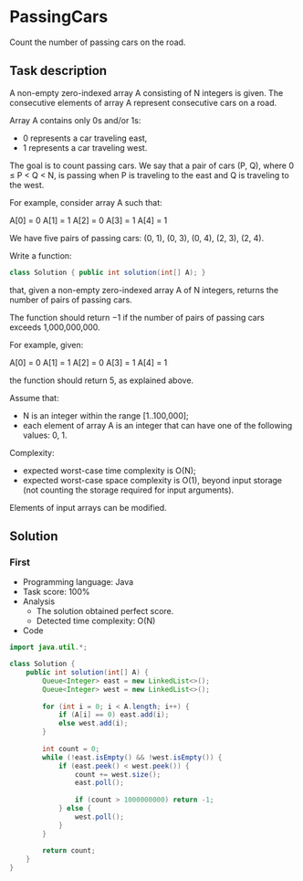 # PassingCars

Count the number of passing cars on the road.

## Task description

A non-empty zero-indexed array A consisting of N integers is given. The consecutive elements of array A represent consecutive cars on a road.

Array A contains only 0s and/or 1s:

* 0 represents a car traveling east,
* 1 represents a car traveling west.

The goal is to count passing cars. We say that a pair of cars (P, Q), where 0 ≤ P < Q < N, is passing when P is traveling to the east and Q is traveling to the west.

For example, consider array A such that:

  A[0] = 0  A[1] = 1  A[2] = 0  A[3] = 1  A[4] = 1

We have five pairs of passing cars: (0, 1), (0, 3), (0, 4), (2, 3), (2, 4).

Write a function:

```java
class Solution { public int solution(int[] A); }
```

that, given a non-empty zero-indexed array A of N integers, returns the number of pairs of passing cars.

The function should return −1 if the number of pairs of passing cars exceeds 1,000,000,000.

For example, given:

  A[0] = 0  A[1] = 1  A[2] = 0  A[3] = 1  A[4] = 1

the function should return 5, as explained above.

Assume that:

* N is an integer within the range [1..100,000];
* each element of array A is an integer that can have one of the following values: 0, 1.

Complexity:

* expected worst-case time complexity is O(N);
* expected worst-case space complexity is O(1), beyond input storage (not counting the storage required for input arguments).

Elements of input arrays can be modified.

## Solution

### First

* Programming language: Java
* Task score: 100%
* Analysis
  - The solution obtained perfect score.
  - Detected time complexity: O(N)
* Code

```java
import java.util.*;

class Solution {
    public int solution(int[] A) {
        Queue<Integer> east = new LinkedList<>();
        Queue<Integer> west = new LinkedList<>();
        
        for (int i = 0; i < A.length; i++) {
            if (A[i] == 0) east.add(i);
            else west.add(i);
        }
        
        int count = 0;
        while (!east.isEmpty() && !west.isEmpty()) {
            if (east.peek() < west.peek()) {
                count += west.size();
                east.poll();
                
                if (count > 1000000000) return -1;
            } else {
                west.poll();
            }
        }
        
        return count;
    }
}
```
